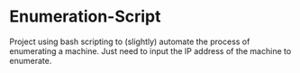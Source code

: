 # Enumeration-Script
Project using bash scripting to (slightly) automate the process of enumerating a machine. Just need to input the IP address of the machine to enumerate.
